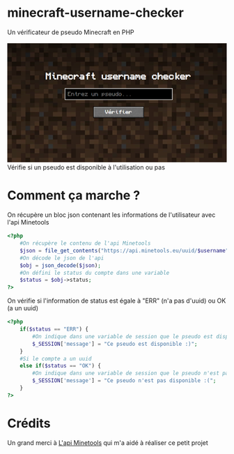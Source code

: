 # minecraft-username-checker
Un vérificateur de pseudo Minecraft en PHP<br><br>
<img src="assets/img/preview.png" />
Vérifie si un pseudo est disponible à l'utilisation ou pas<br>
# Comment ça marche ?
On récupère un bloc json contenant les informations de l'utilisateur avec l'api Minetools
```php
<?php
    #On récupère le contenu de l'api Minetools
    $json = file_get_contents("https://api.minetools.eu/uuid/$username");
    #On décode le json de l'api
    $obj = json_decode($json);
    #On défini le status du compte dans une variable
    $status = $obj->status;
?>
```
On vérifie si l'information de status est égale à "ERR" (n'a pas d'uuid) ou OK (a un uuid)
```php
<?php
    if($status == "ERR") {
        #On indique dans une variable de session que le pseudo est disponible
        $_SESSION['message'] = "Ce pseudo est disponible :)";
    }
    #Si le compte a un uuid
    else if($status == "OK") {
        #On indique dans une variable de session que le pseudo n'est pas disponible
        $_SESSION['message'] = "Ce pseudo n'est pas disponible :(";
    }
?>
```
# Crédits
Un grand merci à <a href="api.minetools.eu">L'api Minetools</a> qui m'a aidé à réaliser ce petit projet
